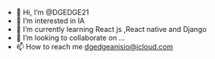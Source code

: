 - 👋 Hi, I’m @DGEDGE21
- 👀 I’m interested in IA
- 🌱 I’m currently learning React js ,React native and Django
- 💞️ I’m looking to collaborate on ...
- 📫 How to reach me dgedgeanisio@icloud.com

<!---
DGEDGE21/DGEDGE21 is a ✨ special ✨ repository because its `README.md` (this file) appears on your GitHub profile.
You can click the Preview link to take a look at your changes.
--->
